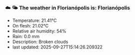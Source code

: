 ### ☁️ 🌤️  The weather in Florianópolis is: Florianópolis

- Temperature: 21.41°C
- On flesh: 21.02°C
- Relative air humidity: 54%
- Rain: 0.0 mm
- Description: Broken clouds
- last updated: 2025-09-27T15:14:26.209322
